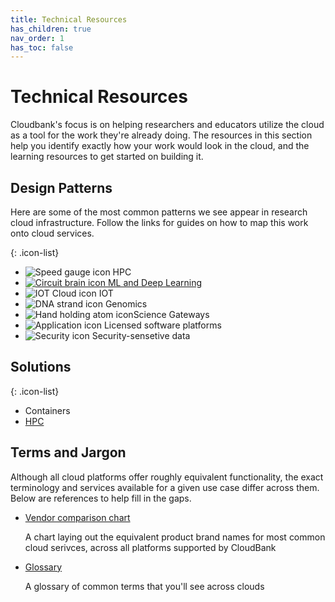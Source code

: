 ```yaml
---
title: Technical Resources
has_children: true
nav_order: 1
has_toc: false
---
```


# Technical Resources

Cloudbank's focus is on helping researchers and educators utilize the cloud as a tool for the work they're already doing. The resources in this section help you identify exactly how your work would look in the cloud, and the learning resources to get started on building it.

## Design Patterns

Here are some of the most common patterns we see appear in research cloud infrastructure. Follow the links for guides on how to map this work onto cloud services.

{: .icon-list}
- ![Speed gauge icon]({{site.baseurl}}/static/pattern-hpc.png) HPC
- [![Circuit brain icon]({{site.baseurl}}/static/pattern-ml.png) ML and Deep Learning](patterns/deep-learning)
- ![IOT Cloud icon]({{site.baseurl}}/static/pattern-iot.png) IOT
- ![DNA strand icon]({{site.baseurl}}/static/pattern-genom.png) Genomics
- ![Hand holding atom icon]({{site.baseurl}}/static/pattern-gateway.png)Science Gateways
- ![Application icon]({{site.baseurl}}/static/pattern-sw.png) Licensed software platforms
- ![Security icon]({{site.baseurl}}/static/pattern-security.png) Security-sensetive data

## Solutions

{: .icon-list}
- Containers
- [HPC](https://github.com/cloudbank-project/hpc)

## Terms and Jargon

Although all cloud platforms offer roughly equivalent functionality, the exact terminology and services available for a given use case differ across them. Below are references to help fill in the gaps.

- [Vendor comparison chart](https://www.cloudbank.org/cloudbank-catalog)

    A chart laying out the equivalent product brand names for most common cloud serivces, across all platforms supported by CloudBank

- [Glossary](https://www.cloudbank.org/cloud-terms)

    A glossary of common terms that you'll see across clouds


